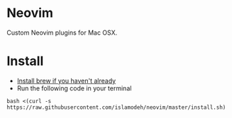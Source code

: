 # Neovim
Custom Neovim plugins for Mac OSX.

# Install
- [Install brew if you haven't already](https://brew.sh)
- Run the following code in your terminal
```
bash <(curl -s https://raw.githubusercontent.com/islamodeh/neovim/master/install.sh)
```
